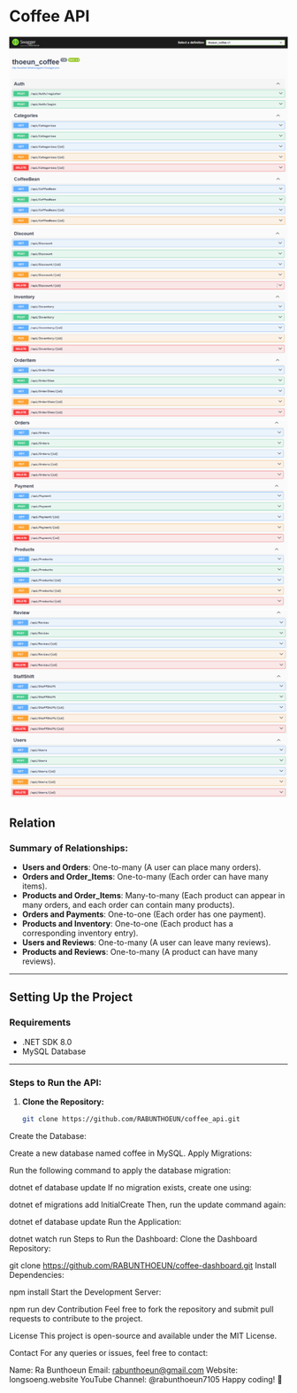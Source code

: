 # Coffee API

![Image 1](./public/1.png "Image 1")
![Image 2](./public/2.png "Image 2")
![Image 3](./public/3.png "Image 3")
![Image 4](./public/4.png "Image 4")

## Relation

### Summary of Relationships:
- **Users and Orders**: One-to-many (A user can place many orders).
- **Orders and Order_Items**: One-to-many (Each order can have many items).
- **Products and Order_Items**: Many-to-many (Each product can appear in many orders, and each order can contain many products).
- **Orders and Payments**: One-to-one (Each order has one payment).
- **Products and Inventory**: One-to-one (Each product has a corresponding inventory entry).
- **Users and Reviews**: One-to-many (A user can leave many reviews).
- **Products and Reviews**: One-to-many (A product can have many reviews).

---

## Setting Up the Project

### Requirements
- .NET SDK 8.0
- MySQL Database

---

### Steps to Run the API:

1. **Clone the Repository:**
   ```bash
   git clone https://github.com/RABUNTHOEUN/coffee_api.git
Create the Database:

Create a new database named coffee in MySQL.
Apply Migrations:

Run the following command to apply the database migration:

dotnet ef database update
If no migration exists, create one using:

dotnet ef migrations add InitialCreate
Then, run the update command again:

dotnet ef database update
Run the Application:


dotnet watch run
Steps to Run the Dashboard:
Clone the Dashboard Repository:


git clone https://github.com/RABUNTHOEUN/coffee-dashboard.git
Install Dependencies:


npm install
Start the Development Server:


npm run dev
Contribution
Feel free to fork the repository and submit pull requests to contribute to the project.

License
This project is open-source and available under the MIT License.

Contact
For any queries or issues, feel free to contact:

Name: Ra Bunthoeun
Email: rabunthoeun@gmail.com
Website: longsoeng.website
YouTube Channel: @rabunthoeun7105
Happy coding! 🚀